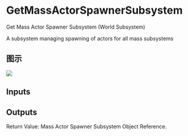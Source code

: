 # GetMassActorSpawnerSubsystem

Get Mass Actor Spawner Subsystem (World Subsystem)

A subsystem managing spawning of actors for all mass subsystems

## 图示

![]($-20221218-21375656.png)

## Inputs

## Outputs

Return Value: Mass Actor Spawner Subsystem Object Reference.


